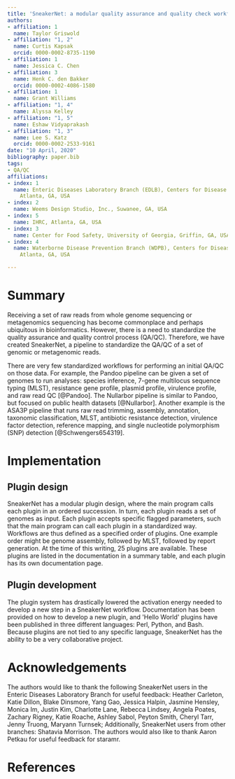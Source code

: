 ```yaml
---
title: 'SneakerNet: a modular quality assurance and quality check workflow for raw genomic and metagenomic read data'
authors:
- affiliation: 1
  name: Taylor Griswold
- affiliation: "1, 2"
  name: Curtis Kapsak
  orcid: 0000-0002-8735-1190
- affiliation: 1
  name: Jessica C. Chen
- affiliation: 3
  name: Henk C. den Bakker
  orcid: 0000-0002-4086-1580
- affiliation: 1
  name: Grant Williams
- affiliation: "1, 4"
  name: Alyssa Kelley
- affiliation: "1, 5"
  name: Eshaw Vidyaprakash
- affiliation: "1, 3"
  name: Lee S. Katz
  orcid: 0000-0002-2533-9161
date: "10 April, 2020"
bibliography: paper.bib
tags:
- QA/QC
affiliations:
- index: 1
  name: Enteric Diseases Laboratory Branch (EDLB), Centers for Disease Control and Prevention,
    Atlanta, GA, USA
- index: 2
  name: Weems Design Studio, Inc., Suwanee, GA, USA
- index: 5
  name: IHRC, Atlanta, GA, USA
- index: 3
  name: Center for Food Safety, University of Georgia, Griffin, GA, USA
- index: 4
  name: Waterborne Disease Prevention Branch (WDPB), Centers for Disease Control and Prevention,
    Atlanta, GA, USA

---
```


# Summary

Receiving a set of raw reads from whole genome sequencing or metagenomics sequencing has become commonplace and perhaps ubiquitous in bioinformatics.
However, there is a need to standardize the quality assurance and quality control process (QA/QC).
Therefore, we have created SneakerNet, a pipeline to standardize the QA/QC of a set of genomic or metagenomic reads.

There are very few standardized workflows for performing an initial QA/QC on those data.
For example, the Pandoo pipeline can be given a set of genomes to run analyses: species inference, 7-gene multilocus sequence typing (MLST), resistance gene profile, plasmid profile, virulence profile, and raw read QC [@Pandoo].
The Nullarbor pipeline is similar to Pandoo, but focused on public health datasets [@Nullarbor].
Another example is the ASA3P pipeline that runs raw read trimming, assembly, annotation, taxonomic classification, MLST, antibiotic resistance detection, virulence factor detection, reference mapping, and single nucleotide polymorphism (SNP) detection [@Schwengers654319].

# Implementation

## Plugin design

SneakerNet has a modular plugin design, where the main program calls each plugin in an ordered succession.
In turn, each plugin reads a set of genomes as input.
Each plugin accepts specific flagged parameters, such that
the main program can call each plugin in a standardized way.
Workflows are thus defined as a specified order of plugins. One example order might be genome assembly, followed by MLST, followed by report generation.
At the time of this writing, 25 plugins are available.
These plugins are listed in the documentation in a summary table,
and each plugin has its own documentation page.

## Plugin development

The plugin system has drastically lowered the activation energy needed to develop a new step in a
SneakerNet workflow. Documentation has been provided on how to develop a new plugin,
and 'Hello World' plugins have been published in three different languages: Perl, Python, and Bash.
Because plugins are not tied to any specific language, SneakerNet has the ability to be a very collaborative project.

# Acknowledgements

The authors would like to thank the following SneakerNet users in the Enteric Diseases Laboratory Branch for useful feedback: Heather Carleton, Katie Dillon, Blake Dinsmore, Yang Gao, Jessica Halpin, Jasmine Hensley, Monica Im, Justin Kim, Charlotte Lane, Rebecca Lindsey, Angela Poates, Zachary Rigney, Katie Roache, Ashley Sabol, Peyton Smith, Cheryl Tarr, Jenny Truong, Maryann Turnsek; Additionally, SneakerNet users from other branches: Shatavia Morrison. The authors would also like to thank Aaron Petkau for useful feedback for staramr.

# References

